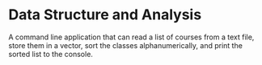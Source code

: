# Data Structure and Analysis

A command line application that can read a list of courses from a text file, store them in a vector, sort the classes alphanumerically, and print the sorted list to the console.
